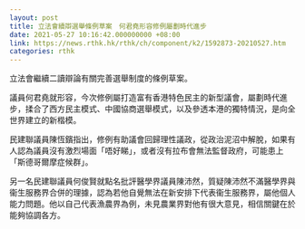 ```yaml
---
layout: post
title: 立法會續辯選舉條例草案　何君堯形容修例屬劃時代進步
date: 2021-05-27 10:16:42.000000000 +08:00
link: https://news.rthk.hk/rthk/ch/component/k2/1592873-20210527.htm
categories: rthk
---
```


立法會繼續二讀辯論有關完善選舉制度的條例草案。

議員何君堯就形容，今次修例屬打造富有香港特色民主的新型議會，屬劃時代進步，揉合了西方民主模式、中國協商選舉模式，以及參透本港的獨特情況，是向全世界建立的新楷模。

民建聯議員陳恆鑌指出，修例有助議會回歸理性議政，從政治泥沼中解脫，如果有人認為議員沒有激烈場面「唔好睇」，或者沒有拉布會無法監督政府，可能患上「斯德哥爾摩症候群」。

另一名民建聯議員何俊賢就點名批評醫學界議員陳沛然，質疑陳沛然不滿醫學界與衞生服務界合併的理據，認為若他自覺無法在新安排下代表衞生服務界，屬他個人能力問題。他以自己代表漁農界為例，未見農業界對他有很大意見，相信關鍵在於能夠協調各方。
